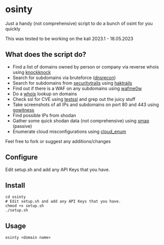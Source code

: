 # osinty
Just a handy (not comprehensive) script to do a bunch of osint for you quickly

This was tested to be working on the kali 2023.1 - 18.05.2023

## What does the script do?
* Find a list of domains owned by person or company via reverse whois using <a href=https://github.com/harleo/knockknock>knockknock</a>
* Search for subdomains via bruteforce (<a href=https://github.com/darkoperator/dnsrecon>dnsrecon</a>)
* Search for subdomains from <a href=https://securitytrails.com>securitytrails</a> using <a href=https://github.com/hakluke/haktrailshaktrails>haktrails</a>
* Find out if there is a WAF on any subdomains using <a href=https://github.com/Lu1sDV/wafme0w>wafme0w</a>
* Do a <a href=https://github.com/rfc1036/whois>whois</a> lookup on domains
* Check ssl for CVE using <a href=https://github.com/drwetter/testssl.sh>testssl</a> and grep out the juicy stuff
* Take screenshots of all IPs and subdomains on port 80 and 443 using <a href=https://github.com/sensepost/gowitness>gowitness</a>
* Find possible IPs from shodan
* Gather some quick shodan data (not comprehensive) using <a href=https://github.com/s0md3v/Smap>smap</a> (passive)
* Enumerate cloud misconfigurations using <a href=https://github.com/initstring/cloud_enum>cloud_enum</a>


Feel free to fork or suggest any additions/changes

## Configure
Edit setup.sh and add any API Keys that you have.

## Install
```git clone https://github.com/sherlock-ohm/osinty.git
cd osinty
# Edit setup.sh and add any API Keys that you have.
chmod +x setup.sh
./setup.sh
```

## Usage
```
osinty <domain name>
```
